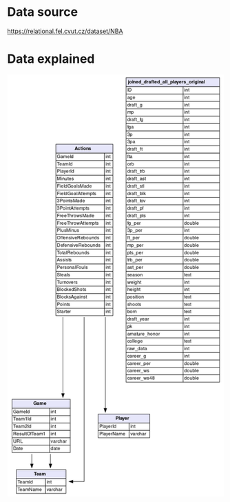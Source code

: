 # Data source

https://relational.fel.cvut.cz/dataset/NBA


# Data explained

![alt text](NBA.png "Title")

